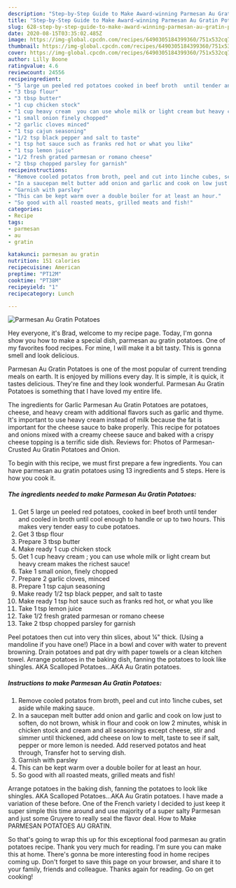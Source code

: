 ```yaml
---
description: "Step-by-Step Guide to Make Award-winning Parmesan Au Gratin Potatoes"
title: "Step-by-Step Guide to Make Award-winning Parmesan Au Gratin Potatoes"
slug: 628-step-by-step-guide-to-make-award-winning-parmesan-au-gratin-potatoes
date: 2020-08-15T03:35:02.485Z
image: https://img-global.cpcdn.com/recipes/6490305184399360/751x532cq70/parmesan-au-gratin-potatoes-recipe-main-photo.jpg
thumbnail: https://img-global.cpcdn.com/recipes/6490305184399360/751x532cq70/parmesan-au-gratin-potatoes-recipe-main-photo.jpg
cover: https://img-global.cpcdn.com/recipes/6490305184399360/751x532cq70/parmesan-au-gratin-potatoes-recipe-main-photo.jpg
author: Lilly Boone
ratingvalue: 4.6
reviewcount: 24556
recipeingredient:
- "5 large un peeled red potatoes cooked in beef broth  until tender and cooled in broth until cool enough to handle or up to two hours This makes very tender easy to cube potatoes"
- "3 tbsp flour"
- "3 tbsp butter"
- "1 cup chicken stock"
- "1 cup heavy cream  you can use whole milk or light cream but heavy cream makes the richest sauce"
- "1 small onion finely chopped"
- "2 garlic cloves minced"
- "1 tsp cajun seasoning"
- "1/2 tsp black pepper and salt to taste"
- "1 tsp hot sauce such as franks red hot or what you like"
- "1 tsp lemon juice"
- "1/2 fresh grated parmesan or romano cheese"
- "2 tbsp chopped parsley for garnish"
recipeinstructions:
- "Remove cooled potatos from broth, peel and cut into 1inche cubes, set aside while making sauce."
- "In a saucepan melt butter add onion and garlic and cook on low just to soften, do not brown, whisk in flour and cook on low 2 minutes, whisk in chicken stock and cream and all seasonings except cheese,  stir and simmer until thickened, add cheese on low to melt, taste to see if salt, pepper or more lemon is needed. Add reserved potatos and heat through, Transfer hot to serving dish."
- "Garnish with parsley"
- "This can be kept warm over a double boiler for at least an hour."
- "So good with all roasted meats, grilled meats and fish!"
categories:
- Recipe
tags:
- parmesan
- au
- gratin

katakunci: parmesan au gratin 
nutrition: 151 calories
recipecuisine: American
preptime: "PT12M"
cooktime: "PT38M"
recipeyield: "1"
recipecategory: Lunch

---
```



![Parmesan Au Gratin Potatoes](https://img-global.cpcdn.com/recipes/6490305184399360/751x532cq70/parmesan-au-gratin-potatoes-recipe-main-photo.jpg)

Hey everyone, it's Brad, welcome to my recipe page. Today, I'm gonna show you how to make a special dish, parmesan au gratin potatoes. One of my favorites food recipes. For mine, I will make it a bit tasty. This is gonna smell and look delicious.

Parmesan Au Gratin Potatoes is one of the most popular of current trending meals on earth. It is enjoyed by millions every day. It is simple, it is quick, it tastes delicious. They're fine and they look wonderful. Parmesan Au Gratin Potatoes is something that I have loved my entire life.

The ingredients for Garlic Parmesan Au Gratin Potatoes are potatoes, cheese, and heavy cream with additional flavors such as garlic and thyme. It&#39;s important to use heavy cream instead of milk because the fat is important for the cheese sauce to bake properly. This recipe for potatoes and onions mixed with a creamy cheese sauce and baked with a crispy cheese topping is a terrific side dish. Reviews for: Photos of Parmesan-Crusted Au Gratin Potatoes and Onion.


To begin with this recipe, we must first prepare a few ingredients. You can have parmesan au gratin potatoes using 13 ingredients and 5 steps. Here is how you cook it.

<!--inarticleads1-->

##### The ingredients needed to make Parmesan Au Gratin Potatoes:

1. Get 5 large un peeled red potatoes, cooked in beef broth  until tender and cooled in broth until cool enough to handle or up to two hours. This makes very tender easy to cube potatoes.
1. Get 3 tbsp flour
1. Prepare 3 tbsp butter
1. Make ready 1 cup chicken stock
1. Get 1 cup heavy cream ; you can use whole milk or light cream but heavy cream makes the richest sauce!
1. Take 1 small onion, finely chopped
1. Prepare 2 garlic cloves, minced
1. Prepare 1 tsp cajun seasoning
1. Make ready 1/2 tsp black pepper, and salt to taste
1. Make ready 1 tsp hot sauce such as franks red hot, or what you like
1. Take 1 tsp lemon juice
1. Take 1/2 fresh grated parmesan or romano cheese
1. Take 2 tbsp chopped parsley for garnish


Peel potatoes then cut into very thin slices, about ¼&#34; thick. (Using a mandoline if you have one!) Place in a bowl and cover with water to prevent browning. Drain potatoes and pat dry with paper towels or a clean kitchen towel. Arrange potatoes in the baking dish, fanning the potatoes to look like shingles. AKA Scalloped Potatoes…AKA Au Gratin potatoes. 

<!--inarticleads2-->

##### Instructions to make Parmesan Au Gratin Potatoes:

1. Remove cooled potatos from broth, peel and cut into 1inche cubes, set aside while making sauce.
1. In a saucepan melt butter add onion and garlic and cook on low just to soften, do not brown, whisk in flour and cook on low 2 minutes, whisk in chicken stock and cream and all seasonings except cheese,  stir and simmer until thickened, add cheese on low to melt, taste to see if salt, pepper or more lemon is needed. Add reserved potatos and heat through, Transfer hot to serving dish.
1. Garnish with parsley
1. This can be kept warm over a double boiler for at least an hour.
1. So good with all roasted meats, grilled meats and fish!


Arrange potatoes in the baking dish, fanning the potatoes to look like shingles. AKA Scalloped Potatoes…AKA Au Gratin potatoes. I have made a variation of these before. One of the French variety I decided to just keep it super simple this time around and use majority of a super salty Parmesan and just some Gruyere to really seal the flavor deal. How to Make PARMESAN POTATOES AU GRATIN. 

So that's going to wrap this up for this exceptional food parmesan au gratin potatoes recipe. Thank you very much for reading. I'm sure you can make this at home. There's gonna be more interesting food in home recipes coming up. Don't forget to save this page on your browser, and share it to your family, friends and colleague. Thanks again for reading. Go on get cooking!
